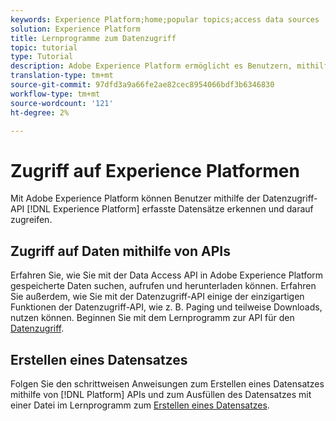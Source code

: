 ```yaml
---
keywords: Experience Platform;home;popular topics;access data sources
solution: Experience Platform
title: Lernprogramme zum Datenzugriff
topic: tutorial
type: Tutorial
description: Adobe Experience Platform ermöglicht es Benutzern, mithilfe der Datenzugriff-API erfasste Datensätze innerhalb der Experience Platform zu ermitteln und darauf zuzugreifen.
translation-type: tm+mt
source-git-commit: 97dfd3a9a66fe2ae82cec8954066bdf3b6346830
workflow-type: tm+mt
source-wordcount: '121'
ht-degree: 2%

---
```



# Zugriff auf Experience Platformen

Mit Adobe Experience Platform können Benutzer mithilfe der Datenzugriff-API [!DNL Experience Platform] erfasste Datensätze erkennen und darauf zugreifen.

## Zugriff auf Daten mithilfe von APIs

Erfahren Sie, wie Sie mit der Data Access API in Adobe Experience Platform gespeicherte Daten suchen, aufrufen und herunterladen können. Erfahren Sie außerdem, wie Sie mit der Datenzugriff-API einige der einzigartigen Funktionen der Datenzugriff-API, wie z. B. Paging und teilweise Downloads, nutzen können. Beginnen Sie mit dem Lernprogramm zur API für den [Datenzugriff](../data-access/tutorials/dataset-data.md).

## Erstellen eines Datensatzes

Folgen Sie den schrittweisen Anweisungen zum Erstellen eines Datensatzes mithilfe von [!DNL Platform] APIs und zum Ausfüllen des Datensatzes mit einer Datei im Lernprogramm zum [Erstellen eines Datensatzes](../catalog/datasets/create.md).
